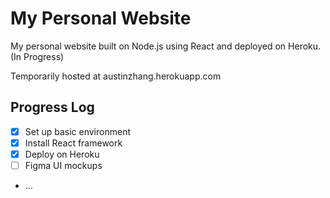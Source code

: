 # My Personal Website

My personal website built on Node.js using React and deployed on Heroku. (In Progress)

Temporarily hosted at austinzhang.herokuapp.com

## Progress Log

- [x] Set up basic environment
- [x] Install React framework
- [x] Deploy on Heroku
- [ ] Figma UI mockups
- ...
